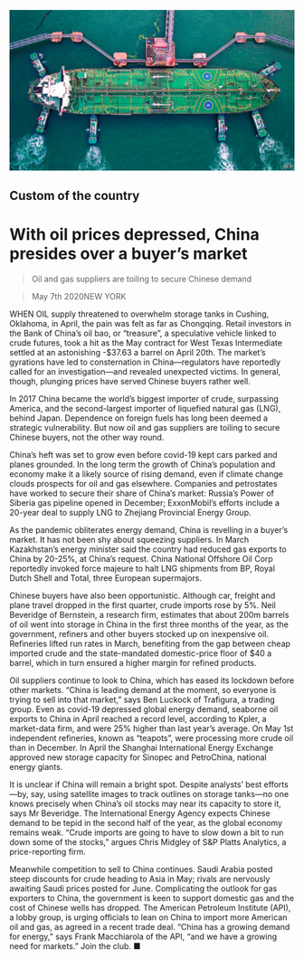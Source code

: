![](./images/20200509_FNP005_0.jpg)

## Custom of the country

# With oil prices depressed, China presides over a buyer’s market

> Oil and gas suppliers are toiling to secure Chinese demand

> May 7th 2020NEW YORK

WHEN OIL supply threatened to overwhelm storage tanks in Cushing, Oklahoma, in April, the pain was felt as far as Chongqing. Retail investors in the Bank of China’s oil bao, or “treasure”, a speculative vehicle linked to crude futures, took a hit as the May contract for West Texas Intermediate settled at an astonishing -$37.63 a barrel on April 20th. The market’s gyrations have led to consternation in China—regulators have reportedly called for an investigation—and revealed unexpected victims. In general, though, plunging prices have served Chinese buyers rather well.

In 2017 China became the world’s biggest importer of crude, surpassing America, and the second-largest importer of liquefied natural gas (LNG), behind Japan. Dependence on foreign fuels has long been deemed a strategic vulnerability. But now oil and gas suppliers are toiling to secure Chinese buyers, not the other way round.

China’s heft was set to grow even before covid-19 kept cars parked and planes grounded. In the long term the growth of China’s population and economy make it a likely source of rising demand, even if climate change clouds prospects for oil and gas elsewhere. Companies and petrostates have worked to secure their share of China’s market: Russia’s Power of Siberia gas pipeline opened in December; ExxonMobil’s efforts include a 20-year deal to supply LNG to Zhejiang Provincial Energy Group.

As the pandemic obliterates energy demand, China is revelling in a buyer’s market. It has not been shy about squeezing suppliers. In March Kazakhstan’s energy minister said the country had reduced gas exports to China by 20-25%, at China’s request. China National Offshore Oil Corp reportedly invoked force majeure to halt LNG shipments from BP, Royal Dutch Shell and Total, three European supermajors.

Chinese buyers have also been opportunistic. Although car, freight and plane travel dropped in the first quarter, crude imports rose by 5%. Neil Beveridge of Bernstein, a research firm, estimates that about 200m barrels of oil went into storage in China in the first three months of the year, as the government, refiners and other buyers stocked up on inexpensive oil. Refineries lifted run rates in March, benefiting from the gap between cheap imported crude and the state-mandated domestic-price floor of $40 a barrel, which in turn ensured a higher margin for refined products.

Oil suppliers continue to look to China, which has eased its lockdown before other markets. “China is leading demand at the moment, so everyone is trying to sell into that market,” says Ben Luckock of Trafigura, a trading group. Even as covid-19 depressed global energy demand, seaborne oil exports to China in April reached a record level, according to Kpler, a market-data firm, and were 25% higher than last year’s average. On May 1st independent refineries, known as “teapots”, were processing more crude oil than in December. In April the Shanghai International Energy Exchange approved new storage capacity for Sinopec and PetroChina, national energy giants.

It is unclear if China will remain a bright spot. Despite analysts’ best efforts—by, say, using satellite images to track outlines on storage tanks—no one knows precisely when China’s oil stocks may near its capacity to store it, says Mr Beveridge. The International Energy Agency expects Chinese demand to be tepid in the second half of the year, as the global economy remains weak. “Crude imports are going to have to slow down a bit to run down some of the stocks,” argues Chris Midgley of S&P Platts Analytics, a price-reporting firm.

Meanwhile competition to sell to China continues. Saudi Arabia posted steep discounts for crude heading to Asia in May; rivals are nervously awaiting Saudi prices posted for June. Complicating the outlook for gas exporters to China, the government is keen to support domestic gas and the cost of Chinese wells has dropped. The American Petroleum Institute (API), a lobby group, is urging officials to lean on China to import more American oil and gas, as agreed in a recent trade deal. “China has a growing demand for energy,” says Frank Macchiarola of the API, “and we have a growing need for markets.” Join the club. ■